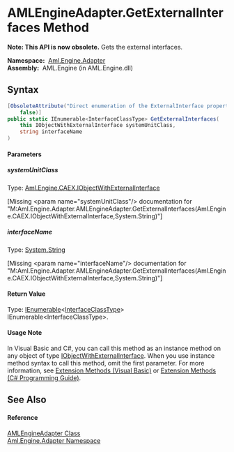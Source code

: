 AMLEngineAdapter.GetExternalInterfaces Method
=============================================


**Note: This API is now obsolete.**
Gets the external interfaces.

  **Namespace:**  [Aml.Engine.Adapter][1]  
  **Assembly:**  AML.Engine (in AML.Engine.dll)

Syntax
------

```csharp
[ObsoleteAttribute("Direct enumeration of the ExternalInterface property is supported", 
	false)]
public static IEnumerable<InterfaceClassType> GetExternalInterfaces(
	this IObjectWithExternalInterface systemUnitClass,
	string interfaceName
)
```

#### Parameters

##### *systemUnitClass*
Type: [Aml.Engine.CAEX.IObjectWithExternalInterface][2]  

[Missing &lt;param name="systemUnitClass"/> documentation for "M:Aml.Engine.Adapter.AMLEngineAdapter.GetExternalInterfaces(Aml.Engine.CAEX.IObjectWithExternalInterface,System.String)"]


##### *interfaceName*
Type: [System.String][3]  

[Missing &lt;param name="interfaceName"/> documentation for "M:Aml.Engine.Adapter.AMLEngineAdapter.GetExternalInterfaces(Aml.Engine.CAEX.IObjectWithExternalInterface,System.String)"]


#### Return Value
Type: [IEnumerable][4]&lt;[InterfaceClassType][5]>  
IEnumerable&lt;InterfaceClassType>.
#### Usage Note
In Visual Basic and C#, you can call this method as an instance method on any object of type [IObjectWithExternalInterface][2]. When you use instance method syntax to call this method, omit the first parameter. For more information, see [Extension Methods (Visual Basic)][6] or [Extension Methods (C# Programming Guide)][7].

See Also
--------

#### Reference
[AMLEngineAdapter Class][8]  
[Aml.Engine.Adapter Namespace][1]  

[1]: ../README.md
[2]: ../../Aml.Engine.CAEX/IObjectWithExternalInterface/README.md
[3]: https://docs.microsoft.com/dotnet/api/system.string
[4]: https://docs.microsoft.com/dotnet/api/system.collections.generic.ienumerable-1
[5]: ../../Aml.Engine.CAEX/InterfaceClassType/README.md
[6]: https://docs.microsoft.com/dotnet/visual-basic/programming-guide/language-features/procedures/extension-methods
[7]: https://docs.microsoft.com/dotnet/csharp/programming-guide/classes-and-structs/extension-methods
[8]: README.md
[9]: https://www.automationml.org
[10]: ../../icons/logoShade.png